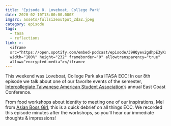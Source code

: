 ```yaml
---
title: 'Episode 8. Loveboat, College Park'
date: 2020-02-10T13:00:00.000Z
imgsrc: assets/fullsizeoutput_2da2.jpeg
category: episode
tags:
  - tasa
  - reflections
link: >-
  <iframe
  src="https://open.spotify.com/embed-podcast/episode/39HQyev2gdhpE3yKqXlVn0"
  width="100%" height="232" frameborder="0" allowtransparency="true"
  allow="encrypted-media"></iframe>
---
```

This weekend was Loveboat, College Park aka ITASA ECC! In our 8th episode we talk about one of our favorite events of the semester, [Intercollegiate Taiwanese American Student Association’](https://itasa.org/)s annual East Coast Conference.

From food workshops about identity to meeting one of our inspirations, Mel from [Asian Boss Girl](https://www.asianbossgirl.com/), this is a quick debrief on all things ECC. We recorded this episode minutes after the workshops, so you’ll hear our immediate thoughts & impressions!